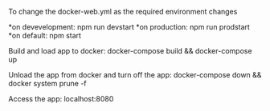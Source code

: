To change the docker-web.yml as the required environment changes

*on devevelopment: npm run devstart
*on production: npm run prodstart
*on default: npm start

Build and load app to docker: docker-compose build && docker-compose up

Unload the app from docker and turn off the app: docker-compose down && docker system prune -f

Access the app: localhost:8080
